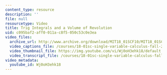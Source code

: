 ```yaml
---
content_type: resource
description: ''
file: null
resourcetype: Video
title: Trig Integrals and a Volume of Revolution
uid: c095baf2-aff0-011a-c8f5-050c53c0e3ea
video_files:
  archive_url: http://www.archive.org/download/MIT18_01SCF10/MIT18_01SCF10Rec_51_300k.mp4
  video_captions_file: /courses/18-01sc-single-variable-calculus-fall-2010/1c18af335adc542e9177de8908eaff1b_Wj0oH3ehk18.vtt
  video_thumbnail_file: https://img.youtube.com/vi/Wj0oH3ehk18/default.jpg
  video_transcript_file: /courses/18-01sc-single-variable-calculus-fall-2010/49d1a497fdf812280902a965c316d2be_Wj0oH3ehk18.pdf
video_metadata:
  youtube_id: Wj0oH3ehk18
---
```

